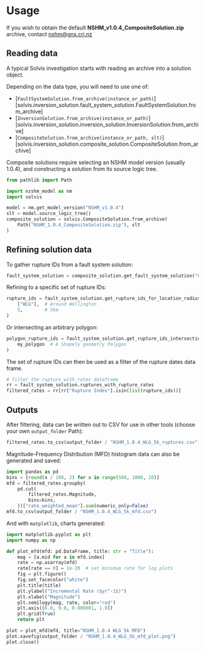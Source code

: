# Usage

If you wish to obtain the default **NSHM_v1.0.4_CompositeSolution.zip** archive,
contact <a href="mailto:nshm@gns.cri.nz">nshm@gns.cri.nz</a>


## Reading data

A typical Solvis investigation starts with reading an archive into a solution object.

Depending on the data type, you will need to use one of:

- [`FaultSystemSolution.from_archive(instance_or_path)`][solvis.inversion_solution.fault_system_solution.FaultSystemSolution.from_archive]
- [`InversionSolution.from_archive(instance_or_path)`][solvis.inversion_solution.inversion_solution.InversionSolution.from_archive]
- [`CompositeSolution.from_archive(instance_or_path, slt)`][solvis.inversion_solution.composite_solution.CompositeSolution.from_archive]

Composite solutions require selecting an NSHM model version (usually 1.0.4), and constructing a
solution from its source logic tree.

```py
from pathlib import Path

import nzshm_model as nm
import solvis

model = nm.get_model_version("NSHM_v1.0.4")
slt = model.source_logic_tree()
composite_solution = solvis.CompositeSolution.from_archive(
    Path("NSHM_1.0.4_CompositeSolution.zip"), slt
)
```

## Refining solution data

To gather rupture IDs from a fault system solution:

```py
fault_system_solution = composite_solution.get_fault_system_solution("CRU")
```

Refining to a specific set of rupture IDs:

```py
rupture_ids = fault_system_solution.get_rupture_ids_for_location_radius(
    ["WLG"],  # Around Wellington
    5,        # 5km
)
```

Or intersecting an arbitrary polygon:
```py
polygon_rupture_ids = fault_system_solution.get_rupture_ids_intersecting(
    my_polygon  # A Shapely geometry Polygon
)
```

The set of rupture IDs can then be used as a filter of the rupture dates data
frame.

```py
# filter the rupture_with_rates dataframe
rr = fault_system_solution.ruptures_with_rupture_rates
filtered_rates = rr[rr["Rupture Index"].isin(list(rupture_ids))]
```

## Outputs

After filtering, data can be written out to CSV for use in other tools
(choose your own `output_folder` Path):

```py
filtered_rates.to_csv(output_folder / "NSHM_1.0.4_WLG_5k_ruptures.csv")

```

Magnitude-Frequency Distribution (MFD) histogram data can also be
generated and saved:

```py
import pandas as pd
bins = [round(x / 100, 2) for x in range(500, 1000, 10)]
mfd = filtered_rates.groupby(
    pd.cut(
        filtered_rates.Magnitude,
        bins=bins,
    ))["rate_weighted_mean"].sum(numeric_only=False)
mfd.to_csv(output_folder / "NSHM_1.0.4_WLG_5k_mfd.csv")
```

And with `matplotlib`, charts generated:

```py
import matplotlib.pyplot as plt
import numpy as np

def plot_mfd(mfd: pd.DataFrame, title: str = "Title"):
    mag = [a.mid for a in mfd.index]
    rate = np.asarray(mfd)
    rate[rate == 0] = 1e-20  # set minimum rate for log plots
    fig = plt.figure()
    fig.set_facecolor("white")
    plt.title(title)
    plt.ylabel("Incremental Rate ($yr^-1$)")
    plt.xlabel("Magnitude")
    plt.semilogy(mag, rate, color="red")
    plt.axis([6.0, 9.0, 0.000001, 1.0])
    plt.grid(True)
    return plt

plot = plot_mfd(mfd, title="NSHM_1.0.4 WLG 5k MFD")
plot.savefig(output_folder / "NSHM_1.0.4_WLG_5k_mfd_plot.png")
plot.close()
```
